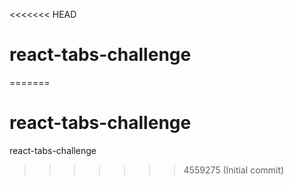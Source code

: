 <<<<<<< HEAD
# react-tabs-challenge
=======
# react-tabs-challenge
react-tabs-challenge
>>>>>>> 4559275 (Initial commit)
